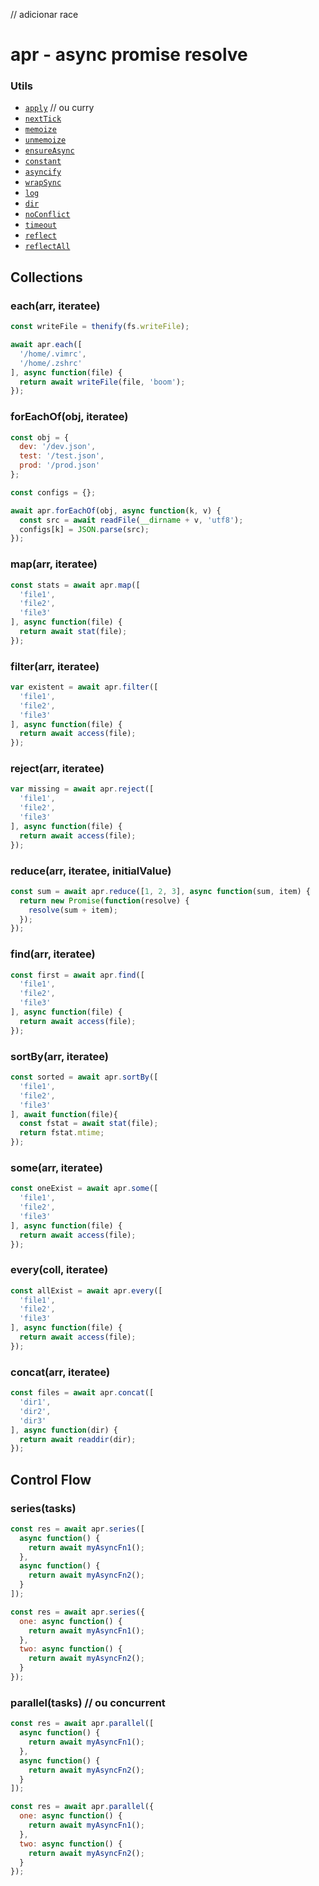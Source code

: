// adicionar race

# apr - async promise resolve

### Utils

* [`apply`](#apply) // ou curry
* [`nextTick`](#nextTick)
* [`memoize`](#memoize)
* [`unmemoize`](#unmemoize)
* [`ensureAsync`](#ensureAsync)
* [`constant`](#constant)
* [`asyncify`](#asyncify)
* [`wrapSync`](#wrapSync)
* [`log`](#log)
* [`dir`](#dir)
* [`noConflict`](#noConflict)
* [`timeout`](#timeout)
* [`reflect`](#reflect)
* [`reflectAll`](#reflectAll)

## Collections

### each(arr, iteratee)


```js
const writeFile = thenify(fs.writeFile);

await apr.each([
  '/home/.vimrc',
  '/home/.zshrc'
], async function(file) {
  return await writeFile(file, 'boom');
});
```

### forEachOf(obj, iteratee)

```js
const obj = {
  dev: '/dev.json',
  test: '/test.json',
  prod: '/prod.json'
};

const configs = {};

await apr.forEachOf(obj, async function(k, v) {
  const src = await readFile(__dirname + v, 'utf8');
  configs[k] = JSON.parse(src);
});
```

### map(arr, iteratee)

```js
const stats = await apr.map([
  'file1',
  'file2',
  'file3'
], async function(file) {
  return await stat(file);
});
```

### filter(arr, iteratee)

```js
var existent = await apr.filter([
  'file1',
  'file2',
  'file3'
], async function(file) {
  return await access(file);
});
```

### reject(arr, iteratee)

```js
var missing = await apr.reject([
  'file1',
  'file2',
  'file3'
], async function(file) {
  return await access(file);
});
```

### reduce(arr, iteratee, initialValue)

```js
const sum = await apr.reduce([1, 2, 3], async function(sum, item) {
  return new Promise(function(resolve) {
    resolve(sum + item);
  });
});
```

### find(arr, iteratee)

```js
const first = await apr.find([
  'file1',
  'file2',
  'file3'
], async function(file) {
  return await access(file);
});
```

### sortBy(arr, iteratee)

```js
const sorted = await apr.sortBy([
  'file1',
  'file2',
  'file3'
], await function(file){
  const fstat = await stat(file);
  return fstat.mtime;
});
```

### some(arr, iteratee)

```js
const oneExist = await apr.some([
  'file1',
  'file2',
  'file3'
], async function(file) {
  return await access(file);
});
```

### every(coll, iteratee)

```js
const allExist = await apr.every([
  'file1',
  'file2',
  'file3'
], async function(file) {
  return await access(file);
});
```

### concat(arr, iteratee)

```js
const files = await apr.concat([
  'dir1',
  'dir2',
  'dir3'
], async function(dir) {
  return await readdir(dir);
});
```

## Control Flow

### series(tasks)

```js
const res = await apr.series([
  async function() {
    return await myAsyncFn1();
  },
  async function() {
    return await myAsyncFn2();
  }
]);

const res = await apr.series({
  one: async function() {
    return await myAsyncFn1();
  },
  two: async function() {
    return await myAsyncFn2();
  }
});
```

### parallel(tasks) // ou concurrent

```js
const res = await apr.parallel([
  async function() {
    return await myAsyncFn1();
  },
  async function() {
    return await myAsyncFn2();
  }
]);

const res = await apr.parallel({
  one: async function() {
    return await myAsyncFn1();
  },
  two: async function() {
    return await myAsyncFn2();
  }
});
```